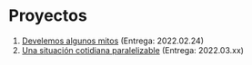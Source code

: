 # Proyectos

1. [Develemos algunos mitos](./1/README.md) (Entrega: 2022.02.24)
2. [Una situación cotidiana paralelizable](./2/README.org) (Entrega: 2022.03.xx)
<!-- 1. [Revisión de MiComputer](./1/README.md) (Entrega: 2022.xx.xx) -->
